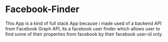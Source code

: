 # Facebook-Finder
This  App is a kind of full stack App because i made used of a backend API from Facebook Graph API, its a facebook user finder which allows user to find some of their properties from facebook by their facebook user-id only.
